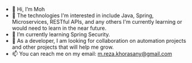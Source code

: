- 👋 Hi, I’m Moh
- 👀 The technologies I'm interested in include Java, Spring, Microservices, RESTful APIs, and any others I'm currently learning or would need to learn in the near future.
- 🌱 I’m currently learning Spring Security.
- 💞️ As a developer, I am looking for collaboration on automation projects and other projects that will help me grow.
- 📫 You can reach me on my email: m.reza.khorasany@gmail.com
